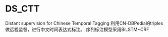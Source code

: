 # DS_CTT
Distant supervision for Chinese Temporal Tagging
利用CN-DBPedia的triples做远程监督，进行中文时间表达式标注。
序列标注模型采用BiLSTM+CRF


